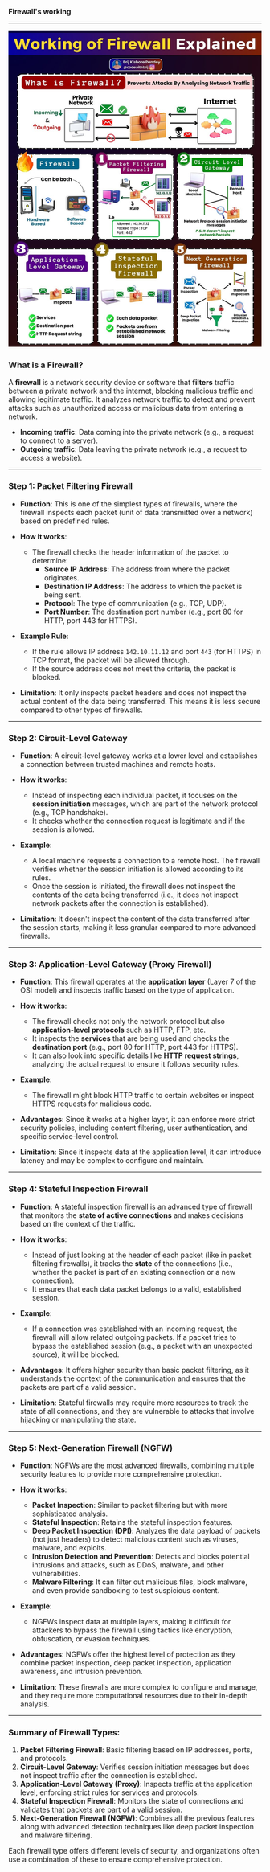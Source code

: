 **Firewall's working**

---
![img](https://raw.githubusercontent.com/bhargavvc/topics/main/img/networking/firewall.jpg)

### **What is a Firewall?**
A **firewall** is a network security device or software that **filters** traffic between a private network and the internet, blocking malicious traffic and allowing legitimate traffic. It analyzes network traffic to detect and prevent attacks such as unauthorized access or malicious data from entering a network.

- **Incoming traffic**: Data coming into the private network (e.g., a request to connect to a server).
- **Outgoing traffic**: Data leaving the private network (e.g., a request to access a website).

---

### **Step 1: Packet Filtering Firewall**
- **Function**: This is one of the simplest types of firewalls, where the firewall inspects each packet (unit of data transmitted over a network) based on predefined rules.
  
- **How it works**: 
  - The firewall checks the header information of the packet to determine:
    - **Source IP Address**: The address from where the packet originates.
    - **Destination IP Address**: The address to which the packet is being sent.
    - **Protocol**: The type of communication (e.g., TCP, UDP).
    - **Port Number**: The destination port number (e.g., port 80 for HTTP, port 443 for HTTPS).

- **Example Rule**: 
  - If the rule allows IP address `142.10.11.12` and port `443` (for HTTPS) in TCP format, the packet will be allowed through.
  - If the source address does not meet the criteria, the packet is blocked.

- **Limitation**: It only inspects packet headers and does not inspect the actual content of the data being transferred. This means it is less secure compared to other types of firewalls.

---

### **Step 2: Circuit-Level Gateway**
- **Function**: A circuit-level gateway works at a lower level and establishes a connection between trusted machines and remote hosts.
  
- **How it works**:
  - Instead of inspecting each individual packet, it focuses on the **session initiation** messages, which are part of the network protocol (e.g., TCP handshake).
  - It checks whether the connection request is legitimate and if the session is allowed.

- **Example**: 
  - A local machine requests a connection to a remote host. The firewall verifies whether the session initiation is allowed according to its rules.
  - Once the session is initiated, the firewall does not inspect the contents of the data being transferred (i.e., it does not inspect network packets after the connection is established).

- **Limitation**: It doesn't inspect the content of the data transferred after the session starts, making it less granular compared to more advanced firewalls.

---

### **Step 3: Application-Level Gateway (Proxy Firewall)**
- **Function**: This firewall operates at the **application layer** (Layer 7 of the OSI model) and inspects traffic based on the type of application.

- **How it works**:
  - The firewall checks not only the network protocol but also **application-level protocols** such as HTTP, FTP, etc.
  - It inspects the **services** that are being used and checks the **destination port** (e.g., port 80 for HTTP, port 443 for HTTPS).
  - It can also look into specific details like **HTTP request strings**, analyzing the actual request to ensure it follows security rules.

- **Example**: 
  - The firewall might block HTTP traffic to certain websites or inspect HTTPS requests for malicious code.
  
- **Advantages**: Since it works at a higher layer, it can enforce more strict security policies, including content filtering, user authentication, and specific service-level control.
  
- **Limitation**: Since it inspects data at the application level, it can introduce latency and may be complex to configure and maintain.

---

### **Step 4: Stateful Inspection Firewall**
- **Function**: A stateful inspection firewall is an advanced type of firewall that monitors the **state of active connections** and makes decisions based on the context of the traffic.

- **How it works**:
  - Instead of just looking at the header of each packet (like in packet filtering firewalls), it tracks the **state** of the connections (i.e., whether the packet is part of an existing connection or a new connection).
  - It ensures that each data packet belongs to a valid, established session.
  
- **Example**: 
  - If a connection was established with an incoming request, the firewall will allow related outgoing packets. If a packet tries to bypass the established session (e.g., a packet with an unexpected source), it will be blocked.
  
- **Advantages**: It offers higher security than basic packet filtering, as it understands the context of the communication and ensures that the packets are part of a valid session.
  
- **Limitation**: Stateful firewalls may require more resources to track the state of all connections, and they are vulnerable to attacks that involve hijacking or manipulating the state.

---

### **Step 5: Next-Generation Firewall (NGFW)**
- **Function**: NGFWs are the most advanced firewalls, combining multiple security features to provide more comprehensive protection.

- **How it works**:
  - **Packet Inspection**: Similar to packet filtering but with more sophisticated analysis.
  - **Stateful Inspection**: Retains the stateful inspection features.
  - **Deep Packet Inspection (DPI)**: Analyzes the data payload of packets (not just headers) to detect malicious content such as viruses, malware, and exploits.
  - **Intrusion Detection and Prevention**: Detects and blocks potential intrusions and attacks, such as DDoS, malware, and other vulnerabilities.
  - **Malware Filtering**: It can filter out malicious files, block malware, and even provide sandboxing to test suspicious content.
  
- **Example**: 
  - NGFWs inspect data at multiple layers, making it difficult for attackers to bypass the firewall using tactics like encryption, obfuscation, or evasion techniques.

- **Advantages**: NGFWs offer the highest level of protection as they combine packet inspection, deep packet inspection, application awareness, and intrusion prevention.
  
- **Limitation**: These firewalls are more complex to configure and manage, and they require more computational resources due to their in-depth analysis.

---

### **Summary of Firewall Types:**
1. **Packet Filtering Firewall**: Basic filtering based on IP addresses, ports, and protocols.
2. **Circuit-Level Gateway**: Verifies session initiation messages but does not inspect traffic after the connection is established.
3. **Application-Level Gateway (Proxy)**: Inspects traffic at the application level, enforcing strict rules for services and protocols.
4. **Stateful Inspection Firewall**: Monitors the state of connections and validates that packets are part of a valid session.
5. **Next-Generation Firewall (NGFW)**: Combines all the previous features along with advanced detection techniques like deep packet inspection and malware filtering.

Each firewall type offers different levels of security, and organizations often use a combination of these to ensure comprehensive protection.
